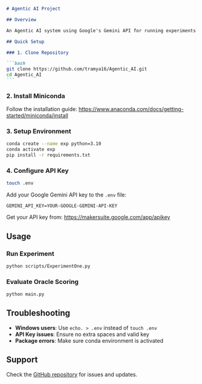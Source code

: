 ````markdown
# Agentic AI Project

## Overview

An Agentic AI system using Google's Gemini API for running experiments and oracle scoring evaluation.

## Quick Setup

### 1. Clone Repository

```bash
git clone https://github.com/tramya16/Agentic_AI.git
cd Agentic_AI
```
````

### 2. Install Miniconda

Follow the installation guide: https://www.anaconda.com/docs/getting-started/miniconda/install

### 3. Setup Environment

```bash
conda create --name exp python=3.10
conda activate exp
pip install -r requirements.txt
```

### 4. Configure API Key

```bash
touch .env
```

Add your Google Gemini API key to the `.env` file:

```env
GEMINI_API_KEY=YOUR-GOOGLE-GEMINI-API-KEY
```

Get your API key from: https://makersuite.google.com/app/apikey

## Usage

### Run Experiment

```bash
python scripts/ExperimentOne.py
```

### Evaluate Oracle Scoring

```bash
python main.py
```

## Troubleshooting

- **Windows users**: Use `echo. > .env` instead of `touch .env`
- **API Key issues**: Ensure no extra spaces and valid key
- **Package errors**: Make sure conda environment is activated

## Support

Check the [GitHub repository](https://github.com/tramya16/Agentic_AI.git) for issues and updates.

```

```

